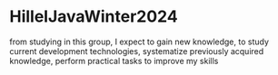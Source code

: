 # HillelJavaWinter2024

from studying in this group, I expect to gain new knowledge,
to study current development technologies, systematize previously acquired knowledge, perform practical tasks to improve my skills
